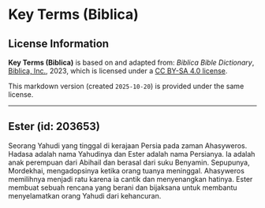 # Key Terms (Biblica)

## License Information

**Key Terms (Biblica)** is based on and adapted from: _Biblica Bible Dictionary_, [Biblica, Inc.](https://www.biblica.com/), 2023, which is licensed under a [CC BY-SA 4.0 license](https://creativecommons.org/licenses/by-sa/4.0/legalcode.en).

This markdown version (created `2025-10-20`) is provided under the same license.



--------------------------------

## Ester (id: 203653)

Seorang Yahudi yang tinggal di kerajaan Persia pada zaman Ahasyweros. Hadasa adalah nama Yahudinya dan Ester adalah nama Persianya. Ia adalah anak perempuan dari Abihail dan berasal dari suku Benyamin. Sepupunya, Mordekhai, mengadopsinya ketika orang tuanya meninggal. Ahasyweros memilihnya menjadi ratu karena ia cantik dan menyenangkan hatinya. Ester membuat sebuah rencana yang berani dan bijaksana untuk membantu menyelamatkan orang Yahudi dari kehancuran.


